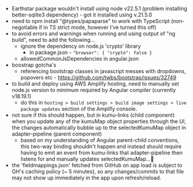 - Earthstar package wouldn't install using node v22.5.1 (problem installing better-sqlite3 dependency) - got it installed using v.21.5.0
- need to npm install "@types/papaparse" to work with TypeScript (non-negotiable if in TS strict mode, however I've turned this off)
- to avoid errors and warnings when running and using output of "ng build", need to add the following...
    - ignore the dependency on node.js 'crypto' library
        - in package.json - `"browser": { "crypto": false }`
    - allowedCommonJsDependencies in angular.json
- boostrap gotcha's
    - referencing bootstrap classes in javascript messes with dropdowns, popovers etc - https://github.com/twbs/bootstrap/issues/32749
- to build and deploy using AWS Amplify hosting, need to manually set node.js version to minimum required by Angular compiler (currently v18.19.1)
    - do this in `hosting > build settings > build image settings > live package updates` section of the Amplify console.
- not sure if this should happen, but in kumu-links (child component) when you update any of the kumuMap object properties through the UI, the changes automatically bubble up to the selectedKumuMap object in adapter-pipeline (parent component)
    - based on my understanding of Angular parent-child conventions, this two-way binding shouldn't happen and instead should require having to emit an event from kumu-links that adapter-pipeline then listens for and manually updates selectedKumuMap...🤔
- the 'fieldmappings.json' fetched from GitHub on app load is subject to GH's caching policy (~ 5 minutes), so any changes/commits to that file may not show up immediately in the app upon refresh/reload.